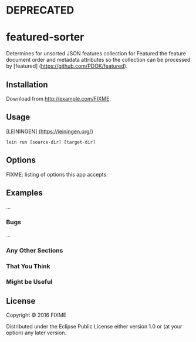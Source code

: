 # DEPRECATED

# featured-sorter

Determines for unsorted JSON features collection for Featured the feature document order and metadata attributes so the collection can be processed by [featured] (https://github.com/PDOK/featured).

## Installation

Download from http://example.com/FIXME.

## Usage

[LEININGEN] (https://leiningen.org/)
    
    lein run [source-dir] [target-dir]


## Options

FIXME: listing of options this app accepts.

## Examples

...

### Bugs

...

### Any Other Sections
### That You Think
### Might be Useful

## License

Copyright © 2016 FIXME

Distributed under the Eclipse Public License either version 1.0 or (at
your option) any later version.
